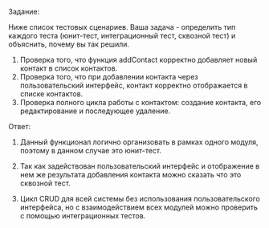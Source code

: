 Задание:

Ниже список тестовых сценариев. Ваша задача - определить тип каждого теста (юнит-тест, интеграционный тест, сквозной 
тест) и объяснить, почему вы так решили.

1. Проверка того, что функция addContact корректно добавляет новый контакт в список контактов.
2. Проверка того, что при добавлении контакта через пользовательский интерфейс, контакт корректно отображается в списке 
контактов.
3. Проверка полного цикла работы с контактом: создание контакта, его редактирование и последующее удаление.

Ответ:

1. Данный функционал логично организовать в рамках одного модуля, поэтому в данном случае это юнит-тест.

2. Так как задействован пользовательский интерфейс и отображение в нем же результата добавления контакта можно сказать 
что это сквозной тест.

3. Цикл CRUD для всей системы без использования пользовательского интерфейса, но с взаимодействием всех модулей можно 
проверить с помощью интеграционных тестов.